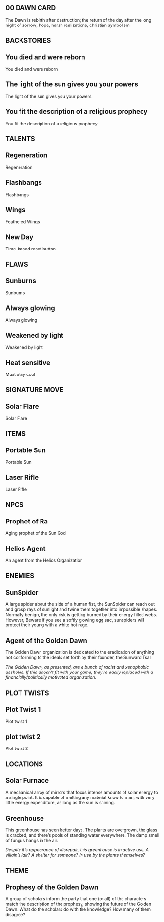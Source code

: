 00 DAWN CARD
---
The Dawn is rebirth after destruction; the return of the day after the long night of sorrow; hope; harsh realizations; christian symbolism

BACKSTORIES
---
## You died and were reborn
You died and were reborn

## The light of the sun gives you your powers
The light of the sun gives you your powers

## You fit the description of a religious prophecy
You fit the description of a religious prophecy

TALENTS
---
## Regeneration
Regeneration

## Flashbangs
Flashbangs

## Wings
Feathered Wings

## New Day
Time-based reset button

FLAWS
---
## Sunburns
Sunburns

## Always glowing
Always glowing

## Weakened by light
Weakened by light

## Heat sensitive
Must stay cool


SIGNATURE MOVE
---
## Solar Flare
Solar Flare


ITEMS
---
## Portable Sun
Portable Sun

## Laser Rifle
Laser Rifle


NPCS
---
## Prophet of Ra
Aging prophet of the Sun God

## Helios Agent
An agent from the Helios Organization



ENEMIES
---
## SunSpider
A large spider about the side of a human fist, the SunSpider can reach out and grasp rays of sunlight and twine them together into impossible shapes. Normally benign, the only risk is getting burned by their energy filled webs. However, Beware if you see a softly glowing egg sac, sunspiders will protect their young with a white hot rage.

## Agent of the Golden Dawn
The Golden Dawn organization is dedicated to the eradication of anything not conforming to the ideals set forth by their founder, the Sunward Tsar

_The Golden Dawn, as presented, are a bunch of racist and xenophobic assholes. If this doesn't fit with your game, they're easily replaced with a financially/politically motivated organization._


PLOT TWISTS
---
## Plot Twist 1
Plot twist 1

## plot twist 2
Plot twist 2


LOCATIONS
---
## Solar Furnace
A mechanical array of mirrors that focus intense amounts of solar energy to a single point. It is capable of melting any material know to man, with very little energy expenditure, as long as the sun is shining.

## Greenhouse
This greenhouse has seen better days. The plants are overgrown, the glass is cracked, and there’s pools of standing water everywhere. The damp smell of fungus hangs in the air.

_Despite it’s appearance of disrepair, this greenhouse is in active use. A villain’s lair? A shelter for someone? In use by the plants themselves?_


THEME
---
## Prophesy of the Golden Dawn
A group of scholars inform the party that one (or all) of the characters match the description of the prophesy, showing the future of the Golden Dawn. What do the scholars do with the knowledge? How many of them disagree?
